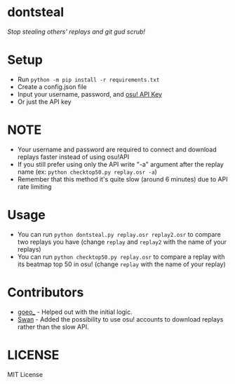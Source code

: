 # dontsteal
_Stop stealing others' replays and git gud scrub!_

# Setup
* Run `python -m pip install -r requirements.txt`
* Create a config.json file
* Input your username, password, and [osu! API Key](https://osu.ppy.sh/p/api)
* Or just the API key

# NOTE
* Your username and password are required to connect and download replays faster instead of using osu!API
* If you still prefer using only the API write "-a" argument after the replay name (ex: `python checktop50.py replay.osr -a`) 
* Remember that this method it's quite slow (around 6 minutes) due to API rate limiting 

# Usage
* You can run `python dontsteal.py replay.osr replay2.osr` to compare two replays you have (change `replay` and `replay2` with the name of your replays)
* You can run `python checktop50.py replay.osr` to compare a replay with its beatmap top 50 in osu! (change `replay` with the name of your replay)

# Contributors
* [goeo_](https://github.com/goeo-) - Helped out with the initial logic.
* [Swan](https://github.com/Swan) - Added the possibility to use osu! accounts to download replays rather than the slow API.
 
 # LICENSE
 MIT License